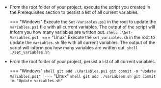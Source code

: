 - From the root folder of your project, execute the script you created in the Prerequisites section to persist a list of all current variables.

    === "Windows"
        Execute the `Set-Variables.ps1` in the root to update the `variables.ps1` file with all current variables. The output of the script will inform you how many variables are written out.
        ```shell
        .\Set-Variables.ps1
        ```
    === "Linux"
        Execute the `set_variables.sh` in the root to update the `variables.sh` file with all current variables. The output of the script will inform you how many variables are written out.
        ```shell
        ./set_variables.sh
        ```

- From the root folder of your project, persist a list of all current variables.

    === "Windows"
        ```shell
        git add .\Variables.ps1
        git commit -m "Update Variables.ps1"
        ```
    === "Linux"
        ```shell
        git add ./variables.sh
        git commit -m "Update variables.sh"
        ```